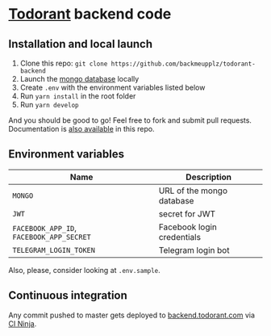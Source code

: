 # [Todorant](https://todorant.com) backend code

## Installation and local launch

1. Clone this repo: `git clone https://github.com/backmeupplz/todorant-backend`
2. Launch the [mongo database](https://www.mongodb.com/) locally
3. Create `.env` with the environment variables listed below
4. Run `yarn install` in the root folder
5. Run `yarn develop`

And you should be good to go! Feel free to fork and submit pull requests. Documentation is [also available](https://github.com/backmeupplz/todorant-backend/tree/master/docs) in this repo.

## Environment variables

| Name                                     | Description                                 |
| ---------------------------------------- | ------------------------------------------- |
| `MONGO`                                  | URL of the mongo database                   |
| `JWT`                                    | secret for JWT                              |
| `FACEBOOK_APP_ID`, `FACEBOOK_APP_SECRET` | Facebook login credentials                  |
| `TELEGRAM_LOGIN_TOKEN`                   | Telegram login bot                          |

Also, please, consider looking at `.env.sample`.

## Continuous integration

Any commit pushed to master gets deployed to [backend.todorant.com](https://backend.todorant.com) via [CI Ninja](https://github.com/backmeupplz/ci-ninja).
